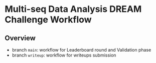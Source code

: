 # Multi-seq Data Analysis DREAM Challenge Workflow

## Overview

- branch `main`: workflow for Leaderboard round and Validation phase
- branch `writeup`: workflow for writeups submission
